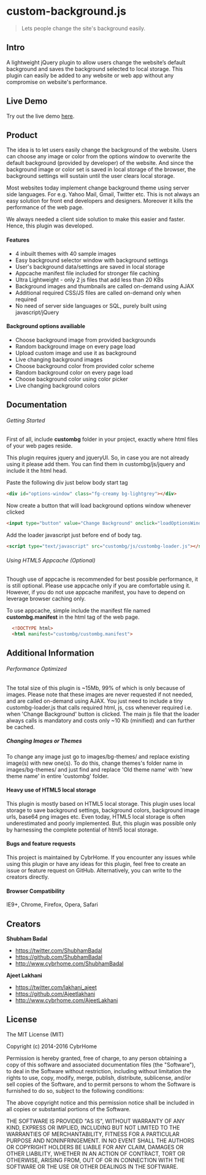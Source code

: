 # custom-background.js

> Lets people change the site's background easily.

## Intro

A lightweight jQuery plugin to allow users change the website’s default background and saves the background selected to local storage. This plugin can easily be added to any website or web app without any compromise on website's performance.

## Live Demo

Try out the live demo [here](http://cybrhome.github.io/custom-background.js).


## Product

The idea is to let users easily change the background of the website. Users can choose any image or color from the options window to overwrite the default background (provided by developer) of the website. And since the background image or color set is saved in local storage of the browser, the background settings will sustain until the user clears local storage.

Most websites today implement change background theme using server side languages. For e.g. Yahoo Mail, Gmail, Twitter etc.
This is not always an easy solution for front end developers and designers. Moreover it kills the performance of the web page.

We always needed a client side solution to make this easier and faster. Hence, this plugin was developed.


#### Features

* 4 inbuilt themes with 40 sample images
* Easy background selector window with background settings
* User's background data/settings are saved in local storage
* Appcache manifest file included for stronger file caching
* Ultra Lightweight - only 2 js files that add less than 20 KBs
* Background images and thumbnails are called on-demand using AJAX
* Additional required CSS/JS files are called on-demand only when required
* No need of server side languages or SQL, purely built using javascript/jQuery

#### Background options availiable

* Choose background image from provided backgrounds
* Random background image on every page load
* Upload custom image and use it as background
* Live changing background images
* Choose background color from provided color scheme
* Random background color on every page load
* Choose background color using color picker
* Live changing background colors



## Documentation

###### Getting Started

First of all, include **custombg** folder in your project, exactly where html files of your web pages reside.

This plugin requires jquery and jqueryUI. So, in case you are not already using it please add them. You can find them in  custombg/js/jquery and include it the html head.

Paste the following div just below body start tag
```html
<div id="options-window" class="fg-creamy bg-lightgrey"></div>
```

Now create a button that will load background options window whenever clicked
```html
<input type="button" value="Change Background" onclick="loadOptionsWindow()">
```

Add the loader javascript just before end of body tag.
```html
<script type="text/javascript" src="custombg/js/custombg-loader.js"></script>
```

###### Using HTML5 Appcache (Optional)

Though use of appcache is recommended for best possible performance, it is still optional. Please use appcache only if you are comfortable using it. However, if you do not use appcache manifest, you have to depend on leverage browser caching only.

To use appcache, simple include the manifest file named **custombg.manifest** in the html tag of the web page.

```html
  <!DOCTYPE html>
  <html manifest="custombg/custombg.manifest">
```

## Additional Information

###### Performance Optimized
The total size of this plugin is ~15Mb, 99% of which is only because of images. Please note that these images are never requested if not needed, and are called on-demand using AJAX. You just need to include a tiny custombg-loader.js that calls required html, js, css whenever required i.e. when 'Change Background' button is clicked. The main js file that the loader always calls is mandatory and costs only ~10 Kb (minified) and can further be cached.

##### Changing Images or Themes

To change any image just go to images/bg-themes/ and replace existing image(s) with new one(s).
To do this, change themes's folder name in images/bg-themes/ and just find and replace 'Old theme name' with 'new theme name' in entire 'custombg' folder.

#### Heavy use of HTML5 local storage

This plugin is mostly based on HTML5 local storage. This plugin uses local storage to save background settings, background colors, background image urls, base64 png images etc. Even today, HTML5 local storage is often underestimated and poorly implemented. But, this plugin was possible only by harnessing the complete potential of html5 local storage.

#### Bugs and feature requests

This project is maintained by CybrHome. If you encounter any issues while using this plugin or have any ideas for this plugin, feel free to create an issue or feature request on GitHub. Alternatively, you can write to the creators directly.

#### Browser Compatibility

IE9+, Chrome, Firefox, Opera, Safari


## Creators

**Shubham Badal**

- <https://twitter.com/ShubhamBadal>
- <https://github.com/ShubhamBadal>
- <http://www.cybrhome.com/ShubhamBadal>

**Ajeet Lakhani**

- <https://twitter.com/lakhani_ajeet>
- <https://github.com/Ajeetlakhani>
- <http://www.cybrhome.com/AjeetLakhani>


## License

The MIT License (MIT)

Copyright (c) 2014-2016 CybrHome

Permission is hereby granted, free of charge, to any person obtaining a copy of this software and associated documentation files (the "Software"), to deal in the Software without restriction, including without limitation the rights to use, copy, modify, merge, publish, distribute, sublicense, and/or sell copies of the Software, and to permit persons to whom the Software is furnished to do so, subject to the following conditions:

The above copyright notice and this permission notice shall be included in all copies or substantial portions of the Software.

THE SOFTWARE IS PROVIDED "AS IS", WITHOUT WARRANTY OF ANY KIND, EXPRESS OR IMPLIED, INCLUDING BUT NOT LIMITED TO THE WARRANTIES OF MERCHANTABILITY, FITNESS FOR A PARTICULAR PURPOSE AND NONINFRINGEMENT. IN NO EVENT SHALL THE AUTHORS OR COPYRIGHT HOLDERS BE LIABLE FOR ANY CLAIM, DAMAGES OR OTHER LIABILITY, WHETHER IN AN ACTION OF CONTRACT, TORT OR OTHERWISE, ARISING FROM, OUT OF OR IN CONNECTION WITH THE SOFTWARE OR THE USE OR OTHER DEALINGS IN THE SOFTWARE.